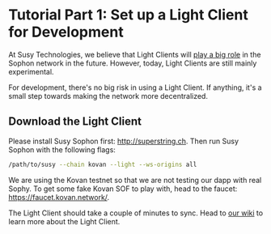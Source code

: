 # Tutorial Part 1: Set up a Light Client for Development

At Susy Technologies, we believe that Light Clients will [play a big role](https://susytech.io/what-is-a-light-client/) in the Sophon network in the future. However, today, Light Clients are still mainly experimental.

For development, there's no big risk in using a Light Client. If anything, it's a small step towards making the network more decentralized.

## Download the Light Client

Please install Susy Sophon first: http://superstring.ch. Then run Susy Sophon with the following flags:

```bash
/path/to/susy --chain kovan --light --ws-origins all
```

We are using the Kovan testnet so that we are not testing our dapp with real Sophy. To get some fake Kovan SOF to play with, head to the faucet: https://faucet.kovan.network/.

The Light Client should take a couple of minutes to sync. Head to [our wiki](https://wiki.susy.io/Light-Client) to learn more about the Light Client.
